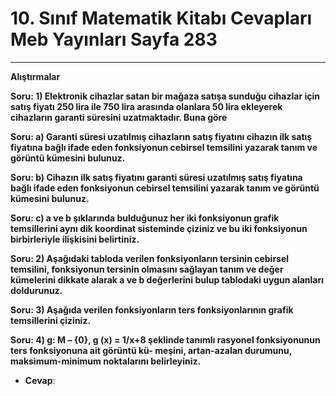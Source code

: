 # 10. Sınıf Matematik Kitabı Cevapları Meb Yayınları Sayfa 283

---

**Alıştırmalar**

**Soru: 1) Elektronik cihazlar satan bir mağaza satışa sunduğu cihazlar için satış fiyatı 250 lira ile 750 lira arasında olanlara 50 lira ekleyerek cihazların garanti süresini uzatmaktadır. Buna göre**

**Soru: a) Garanti süresi uzatılmış cihazların satış fiyatını cihazın ilk satış fiyatına bağlı ifade eden fonksiyonun cebirsel temsilini yazarak tanım ve görüntü kümesini bulunuz.**

**Soru: b) Cihazın ilk satış fiyatını garanti süresi uzatılmış satış fiyatına bağlı ifade eden fonksiyonun cebirsel temsilini yazarak tanım ve görüntü kümesini bulunuz.**

**Soru: c) a ve b şıklarında bulduğunuz her iki fonksiyonun grafik temsillerini aynı dik koordinat sisteminde çiziniz ve bu iki fonksiyonun birbirleriyle ilişkisini belirtiniz.**

**Soru: 2) Aşağıdaki tabloda verilen fonksiyonların tersinin cebirsel temsilini, fonksiyonun tersinin olmasını sağlayan tanım ve değer kümelerini dikkate alarak a ve b değerlerini bulup tablodaki uygun alanları doldurunuz.**

**Soru: 3) Aşağıda verilen fonksiyonların ters fonksiyonlarının grafik temsillerini çiziniz.**

**Soru: 4) g: M – {0}, g (x) = 1/x+8 şeklinde tanımlı rasyonel fonksiyonunun ters fonksiyonuna ait görüntü kü- meşini, artan-azalan durumunu, maksimum-minimum noktalarını belirleyiniz.**

-   **Cevap**: